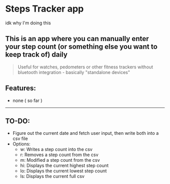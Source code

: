 # Steps Tracker app
idk why I'm doing this

## This is an app where you can manually enter your step count (or something else you want to keep track of) daily
> Useful for watches, pedometers or other fitness trackers without bluetooth integration - basically "standalone devices"

## Features:

- none ( so far )

---

## TO-DO:
- Figure out the current date and fetch user input, then write both into a csv file
- Options:
    - w: Writes a step count into the csv
    - r: Removes a step count from the csv
    - m: Modified a step count from the csv
    - hi: Displays the current highest step count
    - lo: Displays the current lowest step count
    - ls: Displays the current full csv